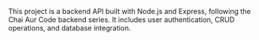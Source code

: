 This project is a backend API built with Node.js and Express, following the Chai Aur Code backend series. It includes user authentication, CRUD operations, and database integration.